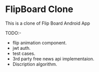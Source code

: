 # FlipBoard Clone

This is a clone of Flip Board Android App

TODO:-

* flip animation component.
* jwt auth.
* test cases.
* 3rd party free news api implementaion.
* Discription algorithm.
